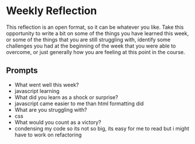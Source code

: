 # Weekly Reflection

This reflection is an open format, so it can be whatever you like. Take this opportunity to write a bit on some of the things you have learned this week, or some of the things that you are still struggling with, identify some challenges you had at the beginning of the week that you were able to overcome, or just generally how you are feeling at this point in the course.

## Prompts

- What went well this week?
- javascript learning
- What did you learn as a shock or surprise?
- javascript came easier to me than html formatting did
- What are you struggling with?
- css
- What would you count as a victory?
- condensing my code so its not so big, its easy for me to read but i might have to work on refactoring
